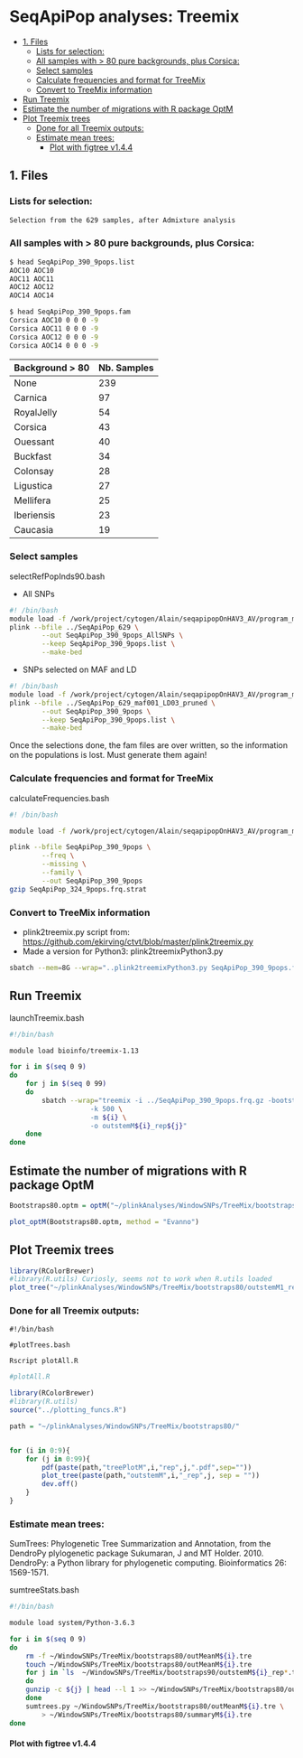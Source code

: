 # SeqApiPop analyses: Treemix


<!-- TOC depthFrom:2 depthTo:6 withLinks:1 updateOnSave:1 orderedList:0 -->

- [1. Files](#1-files)
	- [Lists for selection:](#lists-for-selection)
	- [All samples with > 80 pure backgrounds, plus Corsica:](#all-samples-with-80-pure-backgrounds-plus-corsica)
	- [Select samples](#select-samples)
	- [Calculate frequencies and format for TreeMix](#calculate-frequencies-and-format-for-treemix)
	- [Convert to TreeMix information](#convert-to-treemix-information)
- [Run Treemix](#run-treemix)
- [Estimate the number of migrations with R package OptM](#estimate-the-number-of-migrations-with-r-package-optm)
- [Plot Treemix trees](#plot-treemix-trees)
	- [Done for all Treemix outputs:](#done-for-all-treemix-outputs)
	- [Estimate mean trees:](#estimate-mean-trees)
		- [Plot with figtree v1.4.4](#plot-with-figtree-v144)

<!-- /TOC -->


## 1. Files

### Lists for selection:
```bash
Selection from the 629 samples, after Admixture analysis
```

### All samples with > 80 pure backgrounds, plus Corsica:

```bash
$ head SeqApiPop_390_9pops.list
AOC10 AOC10
AOC11 AOC11
AOC12 AOC12
AOC14 AOC14

$ head SeqApiPop_390_9pops.fam
Corsica AOC10 0 0 0 -9
Corsica AOC11 0 0 0 -9
Corsica AOC12 0 0 0 -9
Corsica AOC14 0 0 0 -9
```

Background > 80 | Nb. Samples
---|---
None         | 239
Carnica      |  97
RoyalJelly   |  54
Corsica      |  43
Ouessant     |  40
Buckfast     |  34
Colonsay     |  28
Ligustica    |  27
Mellifera    |  25
Iberiensis      |  23
Caucasia    |  19



### Select samples

selectRefPopInds90.bash

* All SNPs

```bash
#! /bin/bash
module load -f /work/project/cytogen/Alain/seqapipopOnHAV3_AV/program_module
plink --bfile ../SeqApiPop_629 \
		--out SeqApiPop_390_9pops_AllSNPs \
		--keep SeqApiPop_390_9pops.list \
		--make-bed
```

* SNPs selected on MAF and LD


```bash
#! /bin/bash
module load -f /work/project/cytogen/Alain/seqapipopOnHAV3_AV/program_module
plink --bfile ../SeqApiPop_629_maf001_LD03_pruned \
		--out SeqApiPop_390_9pops \
		--keep SeqApiPop_390_9pops.list \
		--make-bed
```

Once the selections done, the fam files are over written, so the information on the populations is lost. Must generate them again!

### Calculate frequencies and format for TreeMix

calculateFrequencies.bash

```bash
#! /bin/bash

module load -f /work/project/cytogen/Alain/seqapipopOnHAV3_AV/program_module

plink --bfile SeqApiPop_390_9pops \
		--freq \
		--missing \
		--family \
		--out SeqApiPop_390_9pops
gzip SeqApiPop_324_9pops.frq.strat
```

### Convert to TreeMix information

* plink2treemix.py script from: https://github.com/ekirving/ctvt/blob/master/plink2treemix.py
* Made a version for Python3: plink2treemixPython3.py

```bash
sbatch --mem=8G --wrap="..plink2treemixPython3.py SeqApiPop_390_9pops.frq.strat.gz SeqApiPop_390_9pops.frq.gz"
```

## Run Treemix

launchTreemix.bash

```bash
#!/bin/bash

module load bioinfo/treemix-1.13

for i in $(seq 0 9)
do
    for j in $(seq 0 99)
    do
        sbatch --wrap="treemix -i ../SeqApiPop_390_9pops.frq.gz -bootstrap -seed ${RANDOM} \
					-k 500 \
					-m ${i} \
					-o outstemM${i}_rep${j}"
    done
done
```

## Estimate the number of migrations with R package OptM

```R
Bootstraps80.optm = optM("~/plinkAnalyses/WindowSNPs/TreeMix/bootstraps80")

plot_optM(Bootstraps80.optm, method = "Evanno")
```

## Plot Treemix trees
```R
library(RColorBrewer)
#library(R.utils) Curiosly, seems not to work when R.utils loaded
plot_tree("~/plinkAnalyses/WindowSNPs/TreeMix/bootstraps80/outstemM1_rep69")
```

### Done for all Treemix outputs:

```binbash
#!/bin/bash

#plotTrees.bash

Rscript plotAll.R
```

```R
#plotAll.R

library(RColorBrewer)
#library(R.utils)
source("../plotting_funcs.R")

path = "~/plinkAnalyses/WindowSNPs/TreeMix/bootstraps80/"


for (i in 0:9){
    for (j in 0:99){
        pdf(paste(path,"treePlotM",i,"rep",j,".pdf",sep=""))
        plot_tree(paste(path,"outstemM",i,"_rep",j, sep = ""))
        dev.off()
    }
}
```


### Estimate mean trees:

SumTrees: Phylogenetic Tree Summarization and Annotation, from the DendroPy plylogenetic package
Sukumaran, J and MT Holder. 2010. DendroPy: a Python library for phylogenetic computing. Bioinformatics 26: 1569-1571.

sumtreeStats.bash

```bash
#!/bin/bash

module load system/Python-3.6.3

for i in $(seq 0 9)
do
	rm -f ~/WindowSNPs/TreeMix/bootstraps80/outMeanM${i}.tre
	touch ~/WindowSNPs/TreeMix/bootstraps80/outMeanM${i}.tre
	for j in `ls  ~/WindowSNPs/TreeMix/bootstraps90/outstemM${i}_rep*.treeout.gz`
	do
	gunzip -c ${j} | head --l 1 >> ~/WindowSNPs/TreeMix/bootstraps80/outMeanM${i}.tre
	done
	sumtrees.py ~/WindowSNPs/TreeMix/bootstraps80/outMeanM${i}.tre \
		> ~/WindowSNPs/TreeMix/bootstraps80/summaryM${i}.tre
done
```

#### Plot with figtree v1.4.4
